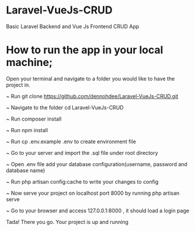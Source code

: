 # Laravel-VueJs-CRUD
Basic Laravel Backend and Vue Js Frontend CRUD App

# How to run the app in your local machine;
Open your terminal and navigate to a folder you would like to have the project in.

~ Run git clone https://github.com/dennohdee/Laravel-VueJs-CRUD.git

~ Navigate to the folder cd Laravel-VueJs-CRUD

~ Run composer install

~ Run npm install

~ Run cp .env.example .env  to create environment file

~ Go to your server and import the .sql file under root directory

~ Open .env file add your database configuration(username, password and database name)

~ Run php artisan config:cache  to write your changes to config

~ Now serve your project on localhost port 8000 by running php artisan serve

~ Go to your browser and access 127.0.0.1:8000 , it should load a login page

Tada! There you go. Your project is up and running


